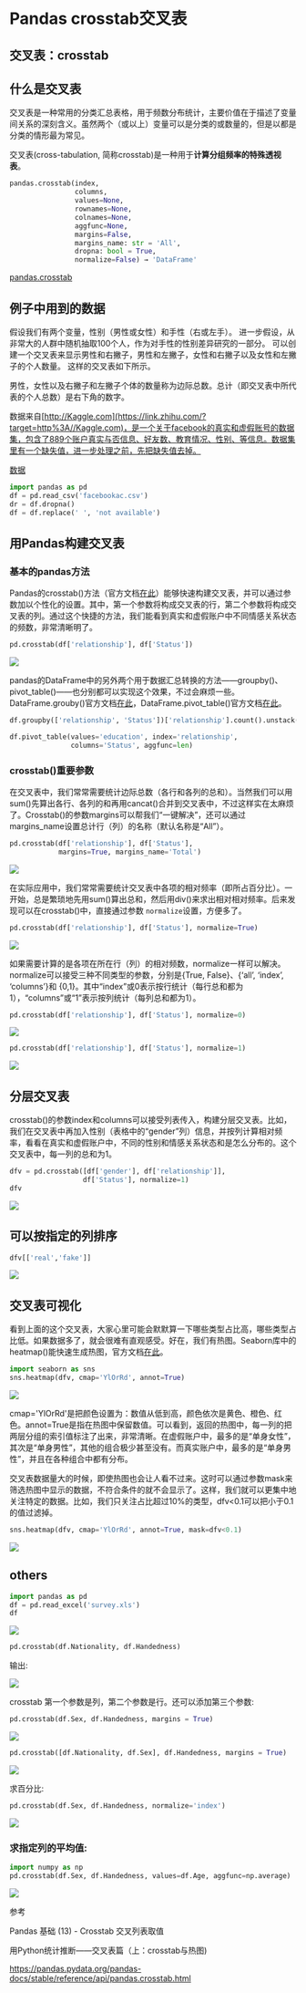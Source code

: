 # Pandas crosstab交叉表



## 交叉表：crosstab

## 什么是交叉表

交叉表是一种常用的分类汇总表格，用于频数分布统计，主要价值在于描述了变量间关系的深刻含义。虽然两个（或以上）变量可以是分类的或数量的，但是以都是分类的情形最为常见。

交叉表(cross-tabulation, 简称crosstab)是一种用于**计算分组频率的特殊透视表**。

```python
pandas.crosstab(index, 
                columns, 
                values=None, 
                rownames=None, 
                colnames=None, 
                aggfunc=None, 
                margins=False, 
                margins_name: str = 'All', 
                dropna: bool = True, 
                normalize=False) → 'DataFrame'
```

<a href="https://pandas.pydata.org/pandas-docs/stable/reference/api/pandas.crosstab.html" target="_blank">pandas.crosstab</a> 



## 例子中用到的数据

假设我们有两个变量，性别（男性或女性）和手性（右或左手）。 进一步假设，从非常大的人群中随机抽取100个人，作为对手性的性别差异研究的一部分。 可以创建一个交叉表来显示男性和右撇子，男性和左撇子，女性和右撇子以及女性和左撇子的个人数量。 这样的交叉表如下所示。

男性，女性以及右撇子和左撇子个体的数量称为边际总数。总计（即交叉表中所代表的个人总数）是右下角的数字。

数据来自[http://Kaggle.com](https://link.zhihu.com/?target=http%3A//Kaggle.com)，是一个关于facebook的真实和虚假账号的数据集，包含了889个账户真实与否信息、好友数、教育情况、性别、等信息。数据集里有一个缺失值，进一步处理之前，先把缺失值去掉。

<a href="https://www.kaggle.com/khahu132/fake-and-real-accouts-fakebook/data" target="_blank">数据</a>

```python
import pandas as pd
df = pd.read_csv('facebookac.csv')
dr = df.dropna()
df = df.replace(' ', 'not available')
```



## 用Pandas构建交叉表

### 基本的pandas方法

Pandas的crosstab()方法（官方文档[在此](https://link.zhihu.com/?target=https%3A//pandas.pydata.org/pandas-docs/stable/generated/pandas.crosstab.html%3Fhighlight%3Dcrosstab%22%20%5Cl%20%22pandas.crosstab)）能够快速构建交叉表，并可以通过参数加以个性化的设置。其中，第一个参数将构成交叉表的行，第二个参数将构成交叉表的列。通过这个快捷的方法，我们能看到真实和虚假账户中不同情感关系状态的频数，非常清晰明了。

```python
pd.crosstab(df['relationship'], df['Status'])
```



<img src="https://raw.githubusercontent.com/HG1227/image/master/img_tuchuang/20200522171729.png"/>



pandas的DataFrame中的另外两个用于数据汇总转换的方法——groupby()、pivot_table()——也分别都可以实现这个效果，不过会麻烦一些。DataFrame.grouby()官方文档[在此](https://link.zhihu.com/?target=https%3A//pandas.pydata.org/pandas-docs/stable/generated/pandas.DataFrame.groupby.html%3Fhighlight%3Dgroupby%22%20%5Cl%20%22pandas.DataFrame.groupby)，DataFrame.pivot_table()官方文档[在此](https://link.zhihu.com/?target=https%3A//pandas.pydata.org/pandas-docs/stable/generated/pandas.DataFrame.pivot_table.html%3Fhighlight%3Dpivot_table%22%20%5Cl%20%22pandas.DataFrame.pivot_table)。



```python
df.groupby(['relationship', 'Status'])['relationship'].count().unstack()

df.pivot_table(values='education', index='relationship',
               columns='Status', aggfunc=len)
```

### crosstab()重要参数

在交叉表中，我们常常需要统计边际总数（各行和各列的总和）。当然我们可以用sum()先算出各行、各列的和再用cancat()合并到交叉表中，不过这样实在太麻烦了。Crosstab()的参数margins可以帮我们“一键解决”，还可以通过margins_name设置总计行（列）的名称（默认名称是“All”）。

```python
pd.crosstab(df['relationship'], df['Status'],
            margins=True, margins_name='Total')
```



<img src="https://raw.githubusercontent.com/HG1227/image/master/img_tuchuang/20200522171951.png"/>



在实际应用中，我们常常需要统计交叉表中各项的相对频率（即所占百分比）。一开始，总是繁琐地先用sum()算出总和，然后用div()来求出相对相对频率。后来发现可以在crosstab()中，直接通过参数 `normalize`设置，方便多了。

```python
pd.crosstab(df['relationship'], df['Status'], normalize=True)
```

<img src="https://raw.githubusercontent.com/HG1227/image/master/img_tuchuang/20200522172143.png"/>

如果需要计算的是各项在所在行（列）的相对频数，normalize一样可以解决。normalize可以接受三种不同类型的参数，分别是{True, False}、{‘all’, ‘index’, ‘columns’}和 {0,1}。其中“index”或0表示按行统计（每行总和都为1），“columns”或“1”表示按列统计（每列总和都为1）。

```python
pd.crosstab(df['relationship'], df['Status'], normalize=0)
```

<img src="https://raw.githubusercontent.com/HG1227/image/master/img_tuchuang/20200522172222.png"/>

```python
pd.crosstab(df['relationship'], df['Status'], normalize=1)
```

<img src="https://raw.githubusercontent.com/HG1227/image/master/img_tuchuang/20200522172311.png"/>



## 

## 分层交叉表

crosstab()的参数index和columns可以接受列表传入，构建分层交叉表。比如，我们在交叉表中再加入性别（表格中的“gender”列）信息，并按列计算相对频率，看看在真实和虚假账户中，不同的性别和情感关系状态和是怎么分布的。这个交叉表中，每一列的总和为1。

```python
dfv = pd.crosstab([df['gender'], df['relationship']],
                  df['Status'], normalize=1)
dfv
```

<img src="https://raw.githubusercontent.com/HG1227/image/master/img_tuchuang/20200522172509.png"/>

## 可以按指定的列排序

```python
dfv[['real','fake']]
```

<img src="https://raw.githubusercontent.com/HG1227/image/master/img_tuchuang/20200522174617.png"/>



## 交叉表可视化

看到上面的这个交叉表，大家心里可能会默默算一下哪些类型占比高，哪些类型占比低。如果数据多了，就会很难有直观感受。好在，我们有热图。Seaborn库中的heatmap()能快速生成热图，官方文档[在此](https://link.zhihu.com/?target=https%3A//seaborn.pydata.org/generated/seaborn.heatmap.html)。

```python
import seaborn as sns
sns.heatmap(dfv, cmap='YlOrRd', annot=True)
```

<img src="https://raw.githubusercontent.com/HG1227/image/master/img_tuchuang/20200522172621.png"/>

cmap='YlOrRd'是把颜色设置为：数值从低到高，颜色依次是黄色、橙色、红色。annot=True是指在热图中保留数值。可以看到，返回的热图中，每一列的把两层分组的索引值标注了出来，非常清晰。在虚假账户中，最多的是“单身女性”，其次是“单身男性”，其他的组合极少甚至没有。而真实账户中，最多的是“单身男性”，并且在各种组合中都有分布。



交叉表数据量大的时候，即使热图也会让人看不过来。这时可以通过参数mask来筛选热图中显示的数据，不符合条件的就不会显示了。这样，我们就可以更集中地关注特定的数据。比如，我们只关注占比超过10%的类型，dfv<0.1可以把小于0.1的值过滤掉。

```python
sns.heatmap(dfv, cmap='YlOrRd', annot=True, mask=dfv<0.1)
```

<img src="https://raw.githubusercontent.com/HG1227/image/master/img_tuchuang/20200522172747.png"/>

## 



## others

```python
import pandas as pd
df = pd.read_excel('survey.xls')
df

```

<img src="https://raw.githubusercontent.com/HG1227/image/master/img_tuchuang/20200522152124.png"/>

```python
pd.crosstab(df.Nationality, df.Handedness)
```

输出:

<img src="https://raw.githubusercontent.com/HG1227/image/master/img_tuchuang/20200522152325.png"/>

crosstab 第一个参数是列，第二个参数是行。还可以添加第三个参数:

```python
pd.crosstab(df.Sex, df.Handedness, margins = True)
```

<img src="https://raw.githubusercontent.com/HG1227/image/master/img_tuchuang/20200522152415.png"/>



```python
pd.crosstab([df.Nationality, df.Sex], df.Handedness, margins = True)
```

<img src="https://raw.githubusercontent.com/HG1227/image/master/img_tuchuang/20200522152535.png"/>



求百分比:

```python
pd.crosstab(df.Sex, df.Handedness, normalize='index')
```

<img src="https://raw.githubusercontent.com/HG1227/image/master/img_tuchuang/20200522152728.png"/>





### 求指定列的平均值:

```python
import numpy as np
pd.crosstab(df.Sex, df.Handedness, values=df.Age, aggfunc=np.average)
```

<img src="https://raw.githubusercontent.com/HG1227/image/master/img_tuchuang/20200522152825.png"/>





参考

<a hrerf="https://learnku.com/articles/27452" target="_blank">Pandas 基础 (13) - Crosstab 交叉列表取值</a> 

<a hrerf="https://zhuanlan.zhihu.com/p/52368125" target="_blank">用Python统计推断——交叉表篇（上：crosstab与热图)</a>  

<https://pandas.pydata.org/pandas-docs/stable/reference/api/pandas.crosstab.html> 

